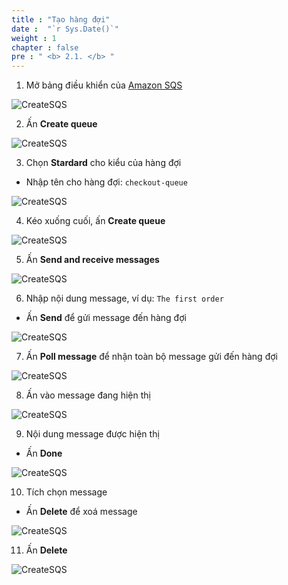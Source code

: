 ```yaml
---
title : "Tạo hàng đợi"
date :  "`r Sys.Date()`" 
weight : 1
chapter : false
pre : " <b> 2.1. </b> "
---
```

1. Mở bảng điều khiển của [Amazon SQS](https://ap-southeast-1.console.aws.amazon.com/sqs/v2/home?region=ap-southeast-1#/homepage)

![CreateSQS](/images/2-create-sqs-and-sns/2-1-create-sqs-1.png?featherlight=false&width=90pc)

2. Ấn **Create queue**

![CreateSQS](/images/2-create-sqs-and-sns/2-1-create-sqs-2.png?featherlight=false&width=90pc)

3. Chọn **Stardard** cho kiểu của hàng đợi
- Nhập tên cho hàng đợi: `checkout-queue`

![CreateSQS](/images/2-create-sqs-and-sns/2-1-create-sqs-3.png?featherlight=false&width=90pc)

4. Kéo xuống cuối, ấn **Create queue**

![CreateSQS](/images/2-create-sqs-and-sns/2-1-create-sqs-4.png?featherlight=false&width=90pc)

5. Ấn **Send and receive messages**

![CreateSQS](/images/2-create-sqs-and-sns/2-1-create-sqs-5.png?featherlight=false&width=90pc)

6. Nhập nội dung message, ví dụ: `The first order`
- Ấn **Send** để gửi message đến hàng đợi

![CreateSQS](/images/2-create-sqs-and-sns/2-1-create-sqs-6.png?featherlight=false&width=90pc)

7. Ấn **Poll message** để nhận toàn bộ message gửi đến hàng đợi

![CreateSQS](/images/2-create-sqs-and-sns/2-1-create-sqs-7.png?featherlight=false&width=90pc)

8. Ấn vào message đang hiện thị

![CreateSQS](/images/2-create-sqs-and-sns/2-1-create-sqs-8.png?featherlight=false&width=90pc)

9. Nội dung message được hiện thị
- Ấn **Done**

![CreateSQS](/images/2-create-sqs-and-sns/2-1-create-sqs-9.png?featherlight=false&width=90pc)

10. Tích chọn message
- Ấn **Delete** để xoá message

![CreateSQS](/images/2-create-sqs-and-sns/2-1-create-sqs-10.png?featherlight=false&width=90pc)

11. Ấn **Delete**

![CreateSQS](/images/2-create-sqs-and-sns/2-1-create-sqs-11.png?featherlight=false&width=90pc)
